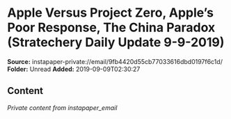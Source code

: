 # Apple Versus Project Zero, Apple’s Poor Response, The China Paradox (Stratechery Daily Update 9-9-2019)

**Source:** instapaper-private://email/9fb4420d55cb77033616dbd0197f6c1d/
**Folder:** Unread
**Added:** 2019-09-09T02:30:27




## Content
*Private content from instapaper_email*
